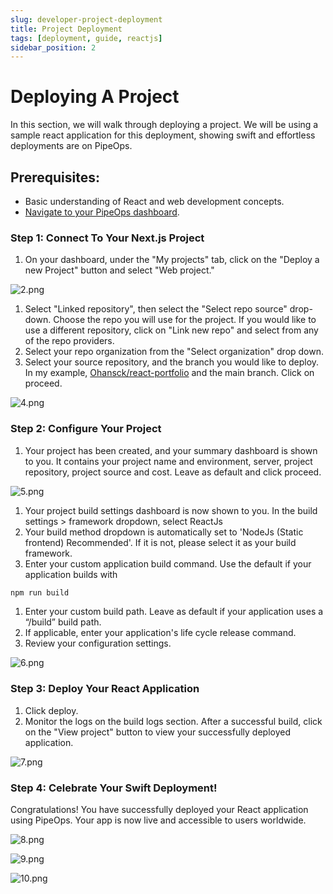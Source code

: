 ```yaml
---
slug: developer-project-deployment
title: Project Deployment
tags: [deployment, guide, reactjs]
sidebar_position: 2
---
```


# Deploying A Project

In this section, we will walk through deploying a project. We will be using a sample react application for this deployment, showing swift and effortless deployments are on PipeOps.

## Prerequisites:

- Basic understanding of React and web development concepts.
- [Navigate to your PipeOps dashboard](https://console.pipeops.io/dashboard/projects).

### Step 1: Connect To Your Next.js Project

1. On your dashboard, under the "My projects" tab, click on the "Deploy a new Project" button and select "Web project."

![2.png](https://pub-30c11acc143348fcae20835653c5514d.r2.dev//20/24/new_Project_29ea7d1e9a.png)

1. Select "Linked repository", then select the "Select repo source" drop-down. Choose the repo you will use for the project. If you would like to use a different repository, click on "Link new repo" and select from any of the repo providers.
2. Select your repo organization from the "Select organization" drop down.
3. Select your source repository, and the branch you would like to deploy. In my example, [Ohansck/react-portfolio](https://github.com/ohansck/react-portfolio) and the main branch. Click on proceed.

![4.png](https://pub-30c11acc143348fcae20835653c5514d.r2.dev//20/24/linked_Repo_2ec2af8fb9.png)

### Step 2: Configure Your Project

1. Your project has been created, and your summary dashboard is shown to you. It contains your project name and environment, server, project repository, project source and cost. Leave as default and click proceed.

![5.png](https://pub-30c11acc143348fcae20835653c5514d.r2.dev//20/35/summary_8b19b61bb6.png)

1. Your project build settings dashboard is now shown to you. In the build settings > framework dropdown, select ReactJs
2. Your build method dropdown is automatically set to 'NodeJs (Static frontend) Recommended'. If it is not, please select it as your build framework.
3. Enter your custom application build command. Use the default if your application builds with

```bash
npm run build
```

1. Enter your custom build path. Leave as default if your application uses a “/build” build path.
2. If applicable, enter your application's life cycle release command.
3. Review your configuration settings.

![6.png](https://pub-30c11acc143348fcae20835653c5514d.r2.dev//20/35/build_Settings_66afc8e813.png)

### Step 3: Deploy Your React Application

1. Click deploy.
2. Monitor the logs on the build logs section. After a successful build, click on the "View project" button to view your successfully deployed application.

![7.png](https://pub-30c11acc143348fcae20835653c5514d.r2.dev//20/35/build_Logs_d7cdb4958e.png)

### Step 4: Celebrate Your Swift Deployment!

Congratulations! You have successfully deployed your React application using PipeOps. Your app is now live and accessible to users worldwide.

![8.png](https://pub-30c11acc143348fcae20835653c5514d.r2.dev//20/35/deployed_Modal_8ad6a070dd.png)

![9.png](https://pub-30c11acc143348fcae20835653c5514d.r2.dev//20/35/view_Project_513c97b6f1.png)

![10.png](https://pub-30c11acc143348fcae20835653c5514d.r2.dev//12/10_e678a4ad6b.png)
